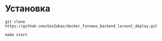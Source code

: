 # Установка

``git clone https://github.com/GosZakaz/docker_finnews_backend_laravel_deploy.git``

``make start``